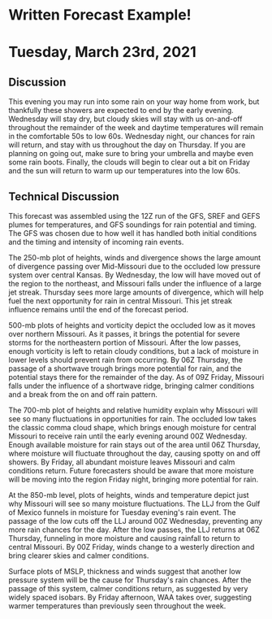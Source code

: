 # Written Forecast Example!
# Tuesday, March 23rd, 2021

## Discussion 
  
  This evening you may run into some rain on your way home from work, but thankfully these showers are expected to end by the early evening. Wednesday will stay dry, but cloudy skies will stay with us on-and-off throughout the remainder of the week and daytime temperatures will remain in the comfortable 50s to low 60s. Wednesday night, our chances for rain will return, and stay with us throughout the day on Thursday. If you are planning on going out, make sure to bring your umbrella and maybe even some rain boots. Finally, the clouds will begin to clear out a bit on Friday and the sun will return to warm up our temperatures into the low 60s.
  
## Technical Discussion
  
  
This forecast was assembled using the 12Z run of the GFS, SREF and GEFS plumes for temperatures, and GFS soundings for rain potential and timing. The GFS was chosen due to how well it has handled both initial conditions and the timing and intensity of incoming rain events. 
 
The 250-mb plot of heights, winds and divergence shows the large amount of divergence passing over Mid-Missouri due to the occluded low pressure system over central Kansas. By Wednesday, the low will have moved out of the region to the northeast, and Missouri falls under the influence of a large jet streak. Thursday sees more large amounts of divergence, which will help fuel the next opportunity for rain in central Missouri. This jet streak influence remains until the end of the forecast period. 
 
500-mb plots of heights and vorticity depict the occluded low as it moves over northern Missouri. As it passes, it brings the potential for severe storms for the northeastern portion of Missouri. After the low passes, enough vorticity is left to retain cloudy conditions, but a lack of moisture in lower levels should prevent rain from occurring. By 06Z Thursday, the passage of a shortwave trough brings more potential for rain, and the potential stays there for the remainder of the day. As of 09Z Friday, Missouri falls under the influence of a shortwave ridge, bringing calmer conditions and a break from the on and off rain pattern. 
 
The 700-mb plot of heights and relative humidity explain why Missouri will see so many fluctuations in opportunities for rain. The occluded low takes the classic comma cloud shape, which brings enough moisture for central Missouri to receive rain until the early evening around 00Z Wednesday. Enough available moisture for rain stays out of the area until 06Z Thursday, where moisture will fluctuate throughout the day, causing spotty on and off showers. By Friday, all abundant moisture leaves Missouri and calm conditions return. Future forecasters should be aware that more moisture will be moving into the region Friday night, bringing more potential for rain. 
 
At the 850-mb level, plots of heights, winds and temperature depict just why Missouri will see so many moisture fluctuations. The LLJ from the Gulf of Mexico funnels in moisture for Tuesday evening's rain event. The passage of the low cuts off the LLJ around 00Z Wednesday, preventing any more rain chances for the day. After the low passes, the LLJ returns at 06Z Thursday, funneling in more moisture and causing rainfall to return to central Missouri. By 00Z Friday, winds change to a westerly direction and bring clearer skies and calmer conditions. 
 
Surface plots of MSLP, thickness and winds suggest that another low pressure system will be the cause for Thursday's rain chances. After the passage of this system, calmer conditions return, as suggested by very widely spaced isobars. By Friday afternoon, WAA takes over, suggesting warmer temperatures than previously seen throughout the week.  
